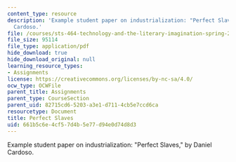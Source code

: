 ```yaml
---
content_type: resource
description: 'Example student paper on industrialization: "Perfect Slaves," by Daniel
  Cardoso.'
file: /courses/sts-464-technology-and-the-literary-imagination-spring-2008/661b5c6e4cf57d4b5e77d94e0d74d8d3_dcardoso_wk4.pdf
file_size: 95114
file_type: application/pdf
hide_download: true
hide_download_original: null
learning_resource_types:
- Assignments
license: https://creativecommons.org/licenses/by-nc-sa/4.0/
ocw_type: OCWFile
parent_title: Assignments
parent_type: CourseSection
parent_uid: 82715cd6-5203-a3e1-d711-4cb5e7ccd6ca
resourcetype: Document
title: Perfect Slaves
uid: 661b5c6e-4cf5-7d4b-5e77-d94e0d74d8d3
---
```

Example student paper on industrialization: "Perfect Slaves," by Daniel Cardoso.
